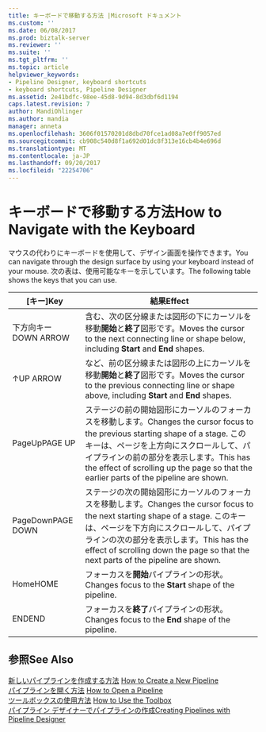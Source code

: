 ```yaml
---
title: キーボードで移動する方法 |Microsoft ドキュメント
ms.custom: ''
ms.date: 06/08/2017
ms.prod: biztalk-server
ms.reviewer: ''
ms.suite: ''
ms.tgt_pltfrm: ''
ms.topic: article
helpviewer_keywords:
- Pipeline Designer, keyboard shortcuts
- keyboard shortcuts, Pipeline Designer
ms.assetid: 2e41bdfc-98ee-45d8-9d94-8d3dbf6d1194
caps.latest.revision: 7
author: MandiOhlinger
ms.author: mandia
manager: anneta
ms.openlocfilehash: 3606f01570201d8dbd70fce1ad08a7e0ff9057ed
ms.sourcegitcommit: cb908c540d8f1a692d01dc8f313e16cb4b4e696d
ms.translationtype: MT
ms.contentlocale: ja-JP
ms.lasthandoff: 09/20/2017
ms.locfileid: "22254706"
---
```

# <a name="how-to-navigate-with-the-keyboard"></a><span data-ttu-id="39bbb-102">キーボードで移動する方法</span><span class="sxs-lookup"><span data-stu-id="39bbb-102">How to Navigate with the Keyboard</span></span>
<span data-ttu-id="39bbb-103">マウスの代わりにキーボードを使用して、デザイン画面を操作できます。</span><span class="sxs-lookup"><span data-stu-id="39bbb-103">You can navigate through the design surface by using your keyboard instead of your mouse.</span></span> <span data-ttu-id="39bbb-104">次の表は、使用可能なキーを示しています。</span><span class="sxs-lookup"><span data-stu-id="39bbb-104">The following table shows the keys that you can use.</span></span>  
  
|<span data-ttu-id="39bbb-105">[キー]</span><span class="sxs-lookup"><span data-stu-id="39bbb-105">Key</span></span>|<span data-ttu-id="39bbb-106">結果</span><span class="sxs-lookup"><span data-stu-id="39bbb-106">Effect</span></span>|  
|---------|------------|  
|<span data-ttu-id="39bbb-107">下方向キー</span><span class="sxs-lookup"><span data-stu-id="39bbb-107">DOWN ARROW</span></span>|<span data-ttu-id="39bbb-108">含む、次の区分線または図形の下にカーソルを移動**開始**と**終了**図形です。</span><span class="sxs-lookup"><span data-stu-id="39bbb-108">Moves the cursor to the next connecting line or shape below, including **Start** and **End** shapes.</span></span>|  
|<span data-ttu-id="39bbb-109">↑</span><span class="sxs-lookup"><span data-stu-id="39bbb-109">UP ARROW</span></span>|<span data-ttu-id="39bbb-110">など、前の区分線または図形の上にカーソルを移動**開始**と**終了**図形です。</span><span class="sxs-lookup"><span data-stu-id="39bbb-110">Moves the cursor to the previous connecting line or shape above, including **Start** and **End** shapes.</span></span>|  
|<span data-ttu-id="39bbb-111">PageUp</span><span class="sxs-lookup"><span data-stu-id="39bbb-111">PAGE UP</span></span>|<span data-ttu-id="39bbb-112">ステージの前の開始図形にカーソルのフォーカスを移動します。</span><span class="sxs-lookup"><span data-stu-id="39bbb-112">Changes the cursor focus to the previous starting shape of a stage.</span></span> <span data-ttu-id="39bbb-113">このキーは、ページを上方向にスクロールして、パイプラインの前の部分を表示します。</span><span class="sxs-lookup"><span data-stu-id="39bbb-113">This has the effect of scrolling up the page so that the earlier parts of the pipeline are shown.</span></span>|  
|<span data-ttu-id="39bbb-114">PageDown</span><span class="sxs-lookup"><span data-stu-id="39bbb-114">PAGE DOWN</span></span>|<span data-ttu-id="39bbb-115">ステージの次の開始図形にカーソルのフォーカスを移動します。</span><span class="sxs-lookup"><span data-stu-id="39bbb-115">Changes the cursor focus to the next starting shape of a stage.</span></span> <span data-ttu-id="39bbb-116">このキーは、ページを下方向にスクロールして、パイプラインの次の部分を表示します。</span><span class="sxs-lookup"><span data-stu-id="39bbb-116">This has the effect of scrolling down the page so that the next parts of the pipeline are shown.</span></span>|  
|<span data-ttu-id="39bbb-117">Home</span><span class="sxs-lookup"><span data-stu-id="39bbb-117">HOME</span></span>|<span data-ttu-id="39bbb-118">フォーカスを**開始**パイプラインの形状。</span><span class="sxs-lookup"><span data-stu-id="39bbb-118">Changes focus to the **Start** shape of the pipeline.</span></span>|  
|<span data-ttu-id="39bbb-119">END</span><span class="sxs-lookup"><span data-stu-id="39bbb-119">END</span></span>|<span data-ttu-id="39bbb-120">フォーカスを**終了**パイプラインの形状。</span><span class="sxs-lookup"><span data-stu-id="39bbb-120">Changes focus to the **End** shape of the pipeline.</span></span>|  
  
## <a name="see-also"></a><span data-ttu-id="39bbb-121">参照</span><span class="sxs-lookup"><span data-stu-id="39bbb-121">See Also</span></span>  
 <span data-ttu-id="39bbb-122">[新しいパイプラインを作成する方法](../core/how-to-create-a-new-pipeline.md) </span><span class="sxs-lookup"><span data-stu-id="39bbb-122">[How to Create a New Pipeline](../core/how-to-create-a-new-pipeline.md) </span></span>  
 <span data-ttu-id="39bbb-123">[パイプラインを開く方法](../core/how-to-open-a-pipeline.md) </span><span class="sxs-lookup"><span data-stu-id="39bbb-123">[How to Open a Pipeline](../core/how-to-open-a-pipeline.md) </span></span>  
 <span data-ttu-id="39bbb-124">[ツールボックスの使用方法](../core/how-to-use-the-toolbox.md) </span><span class="sxs-lookup"><span data-stu-id="39bbb-124">[How to Use the Toolbox](../core/how-to-use-the-toolbox.md) </span></span>  
 [<span data-ttu-id="39bbb-125">パイプライン デザイナーでパイプラインの作成</span><span class="sxs-lookup"><span data-stu-id="39bbb-125">Creating Pipelines with Pipeline Designer</span></span>](../core/creating-pipelines-with-pipeline-designer.md)